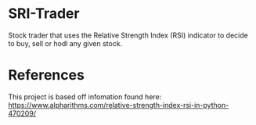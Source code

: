 # SRI-Trader
Stock trader that uses the Relative Strength Index (RSI) indicator to decide to buy, sell or hodl any given stock.

# References

This project is based off infomation found here:
https://www.alpharithms.com/relative-strength-index-rsi-in-python-470209/
